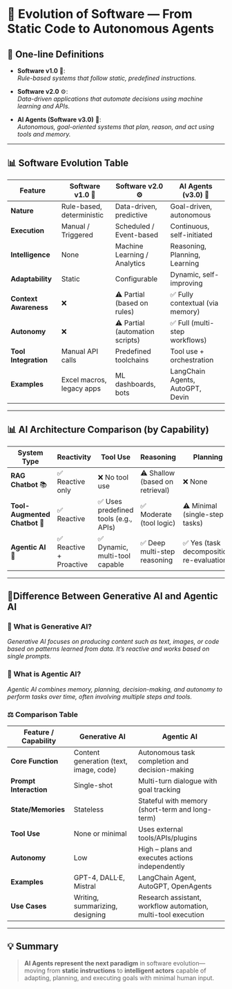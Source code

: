 
# 🧭 Evolution of Software — From Static Code to Autonomous Agents

## 🔹 One-line Definitions

- **Software v1.0** 🧱:  
  _Rule-based systems that follow static, predefined instructions._

- **Software v2.0** ⚙️:  
  _Data-driven applications that automate decisions using machine learning and APIs._

- **AI Agents (Software v3.0)** 🤖:  
  _Autonomous, goal-oriented systems that plan, reason, and act using tools and memory._

---

## 📊 Software Evolution Table

| Feature                 | **Software v1.0** 🧱         | **Software v2.0** ⚙️            | **AI Agents (v3.0)** 🤖            |
|------------------------|------------------------------|----------------------------------|-----------------------------------|
| **Nature**             | Rule-based, deterministic     | Data-driven, predictive           | Goal-driven, autonomous            |
| **Execution**          | Manual / Triggered            | Scheduled / Event-based           | Continuous, self-initiated         |
| **Intelligence**       | None                          | Machine Learning / Analytics      | Reasoning, Planning, Learning      |
| **Adaptability**       | Static                        | Configurable                      | Dynamic, self-improving            |
| **Context Awareness**  | ❌                            | ⚠️ Partial (based on rules)       | ✅ Fully contextual (via memory)   |
| **Autonomy**           | ❌                            | ⚠️ Partial (automation scripts)   | ✅ Full (multi-step workflows)     |
| **Tool Integration**   | Manual API calls              | Predefined toolchains             | Tool use + orchestration           |
| **Examples**           | Excel macros, legacy apps     | ML dashboards, bots               | LangChain Agents, AutoGPT, Devin   |

---

## 📊 AI Architecture Comparison (by Capability)

| **System Type**             | **Reactivity**           | **Tool Use**                     | **Reasoning**             | **Planning**                   | **Proactivity**            |
|----------------------------|---------------------------|----------------------------------|----------------------------|--------------------------------|-----------------------------|
| **RAG Chatbot** 📚          | ✅ Reactive only           | ❌ No tool use                   | ⚠️ Shallow (based on retrieval) | ❌ None                       | ❌ Passive                  |
| **Tool-Augmented Chatbot** 🔧 | ✅ Reactive               | ✅ Uses predefined tools (e.g., APIs) | ✅ Moderate (tool logic)   | ⚠️ Minimal (single-step tasks) | ❌ Passive                  |
| **Agentic AI** 🧠           | ✅ Reactive + Proactive    | ✅ Dynamic, multi-tool capable   | ✅ Deep multi-step reasoning | ✅ Yes (task decomposition, re-evaluation) | ✅ Proactive & self-initiating |

---

## 🎯Difference Between Generative AI and Agentic AI

### 🧠 What is Generative AI?
_Generative AI focuses on producing content such as text, images, or code based on patterns learned from data. It’s reactive and works based on single prompts._

### 🤖 What is Agentic AI?
_Agentic AI combines memory, planning, decision-making, and autonomy to perform tasks over time, often involving multiple steps and tools._

### ⚖️ Comparison Table

| Feature / Capability        | **Generative AI**                                  | **Agentic AI**                                                   |
|----------------------------|-----------------------------------------------------|------------------------------------------------------------------|
| **Core Function**          | Content generation (text, image, code)             | Autonomous task completion and decision-making                   |
| **Prompt Interaction**     | Single-shot                                        | Multi-turn dialogue with goal tracking                          |
| **State/Memories**         | Stateless                                           | Stateful with memory (short-term and long-term)                 |
| **Tool Use**               | None or minimal                                     | Uses external tools/APIs/plugins                                |
| **Autonomy**               | Low                                                | High – plans and executes actions independently                 |
| **Examples**               | GPT-4, DALL·E, Mistral                              | LangChain Agent, AutoGPT, OpenAgents                            |
| **Use Cases**              | Writing, summarizing, designing                     | Research assistant, workflow automation, multi-tool execution   |

---

## 💡 Summary

> **AI Agents represent the next paradigm** in software evolution—moving from **static instructions** to **intelligent actors** capable of adapting, planning, and executing goals with minimal human input.
